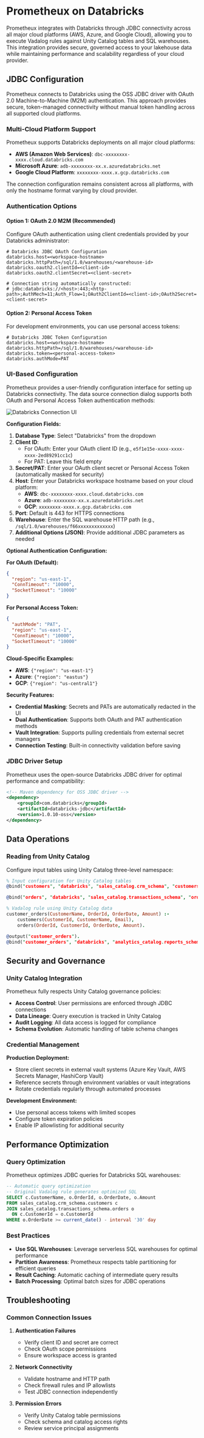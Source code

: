 # Prometheux on Databricks

Prometheux integrates with Databricks through JDBC connectivity across all major cloud platforms (AWS, Azure, and Google Cloud), allowing you to execute Vadalog rules against Unity Catalog tables and SQL warehouses. This integration provides secure, governed access to your lakehouse data while maintaining performance and scalability regardless of your cloud provider.

## JDBC Configuration

Prometheux connects to Databricks using the OSS JDBC driver with OAuth 2.0 Machine-to-Machine (M2M) authentication. This approach provides secure, token-managed connectivity without manual token handling across all supported cloud platforms.

### Multi-Cloud Platform Support

Prometheux supports Databricks deployments on all major cloud platforms:

- **AWS (Amazon Web Services)**: `dbc-xxxxxxxx-xxxx.cloud.databricks.com`
- **Microsoft Azure**: `adb-xxxxxxxx-xx.x.azuredatabricks.net`
- **Google Cloud Platform**: `xxxxxxxx-xxxx.x.gcp.databricks.com`

The connection configuration remains consistent across all platforms, with only the hostname format varying by cloud provider.

### Authentication Options

#### Option 1: OAuth 2.0 M2M (Recommended)

Configure OAuth authentication using client credentials provided by your Databricks administrator:

```properties
# Databricks JDBC OAuth Configuration
databricks.host=<workspace-hostname>
databricks.httpPath=/sql/1.0/warehouses/<warehouse-id>
databricks.oauth2.clientId=<client-id>
databricks.oauth2.clientSecret=<client-secret>

# Connection string automatically constructed:
# jdbc:databricks://<host>:443;<http-path>;AuthMech=11;Auth_Flow=1;OAuth2ClientId=<client-id>;OAuth2Secret=<client-secret>
```

#### Option 2: Personal Access Token

For development environments, you can use personal access tokens:

```properties
# Databricks JDBC Token Configuration
databricks.host=<workspace-hostname>
databricks.httpPath=/sql/1.0/warehouses/<warehouse-id>
databricks.token=<personal-access-token>
databricks.authMode=PAT
```

### UI-Based Configuration

Prometheux provides a user-friendly configuration interface for setting up Databricks connectivity. The data source connection dialog supports both OAuth and Personal Access Token authentication methods:

![Databricks Connection UI](databricks_db_oauth.png)

**Configuration Fields:**

1. **Database Type**: Select "Databricks" from the dropdown
2. **Client ID**: 
   - For OAuth: Enter your OAuth client ID (e.g., `e5f1e15e-xxxx-xxxx-xxxx-2ed89291cc1c`)
   - For PAT: Leave this field empty
3. **Secret/PAT**: Enter your OAuth client secret or Personal Access Token (automatically masked for security)
4. **Host**: Enter your Databricks workspace hostname based on your cloud platform:
   - **AWS**: `dbc-xxxxxxxx-xxxx.cloud.databricks.com`
   - **Azure**: `adb-xxxxxxxx-xx.x.azuredatabricks.net`
   - **GCP**: `xxxxxxxx-xxxx.x.gcp.databricks.com`
5. **Port**: Default is 443 for HTTPS connections
6. **Warehouse**: Enter the SQL warehouse HTTP path (e.g., `/sql/1.0/warehouses/f66xxxxxxxxxxxxx`)
7. **Additional Options (JSON)**: Provide additional JDBC parameters as needed

**Optional Authentication Configuration:**

**For OAuth (Default):**
```json
{
  "region": "us-east-1",
  "ConnTimeout": "10000",
  "SocketTimeout": "10000"
}
```

**For Personal Access Token:**
```json
{
  "authMode": "PAT",
  "region": "us-east-1",
  "ConnTimeout": "10000",
  "SocketTimeout": "10000"
}
```

**Cloud-Specific Examples:**
- **AWS**: `{"region": "us-east-1"}`
- **Azure**: `{"region": "eastus"}`
- **GCP**: `{"region": "us-central1"}`

**Security Features:**
- **Credential Masking**: Secrets and PATs are automatically redacted in the UI
- **Dual Authentication**: Supports both OAuth and PAT authentication methods
- **Vault Integration**: Supports pulling credentials from external secret managers
- **Connection Testing**: Built-in connectivity validation before saving

### JDBC Driver Setup

Prometheux uses the open-source Databricks JDBC driver for optimal performance and compatibility:

```xml
<!-- Maven dependency for OSS JDBC driver -->
<dependency>
    <groupId>com.databricks</groupId>
    <artifactId>databricks-jdbc</artifactId>
    <version>1.0.10-oss</version>
</dependency>
```

## Data Operations

### Reading from Unity Catalog

Configure input tables using Unity Catalog three-level namespace:

```prolog
% Input configuration for Unity Catalog tables
@bind("customers", "databricks", "sales_catalog.crm_schema", "customers").

@bind("orders", "databricks", "sales_catalog.transactions_schema", "orders").

% Vadalog rule using Unity Catalog data
customer_orders(CustomerName, OrderId, OrderDate, Amount) :- 
    customers(CustomerId, CustomerName, Email),
    orders(OrderId, CustomerId, OrderDate, Amount).

@output("customer_orders").
@bind("customer_orders", "databricks", "analytics_catalog.reports_schema", "customer_orders").
```

## Security and Governance

### Unity Catalog Integration

Prometheux fully respects Unity Catalog governance policies:

- **Access Control**: User permissions are enforced through JDBC connections
- **Data Lineage**: Query execution is tracked in Unity Catalog
- **Audit Logging**: All data access is logged for compliance
- **Schema Evolution**: Automatic handling of table schema changes

### Credential Management

**Production Deployment:**
- Store client secrets in external vault systems (Azure Key Vault, AWS Secrets Manager, HashiCorp Vault)
- Reference secrets through environment variables or vault integrations
- Rotate credentials regularly through automated processes

**Development Environment:**
- Use personal access tokens with limited scopes
- Configure token expiration policies
- Enable IP allowlisting for additional security

## Performance Optimization

### Query Optimization

Prometheux optimizes JDBC queries for Databricks SQL warehouses:

```sql
-- Automatic query optimization
-- Original Vadalog rule generates optimized SQL
SELECT c.CustomerName, o.OrderId, o.OrderDate, o.Amount
FROM sales_catalog.crm_schema.customers c
JOIN sales_catalog.transactions_schema.orders o 
  ON c.CustomerId = o.CustomerId
WHERE o.OrderDate >= current_date() - interval '30' day
```

### Best Practices

- **Use SQL Warehouses**: Leverage serverless SQL warehouses for optimal performance
- **Partition Awareness**: Prometheux respects table partitioning for efficient queries  
- **Result Caching**: Automatic caching of intermediate query results
- **Batch Processing**: Optimal batch sizes for JDBC operations

## Troubleshooting

### Common Connection Issues

1. **Authentication Failures**
   - Verify client ID and secret are correct
   - Check OAuth scope permissions
   - Ensure workspace access is granted

2. **Network Connectivity**
   - Validate hostname and HTTP path
   - Check firewall rules and IP allowlists
   - Test JDBC connection independently

3. **Permission Errors**
   - Verify Unity Catalog table permissions
   - Check schema and catalog access rights
   - Review service principal assignments
